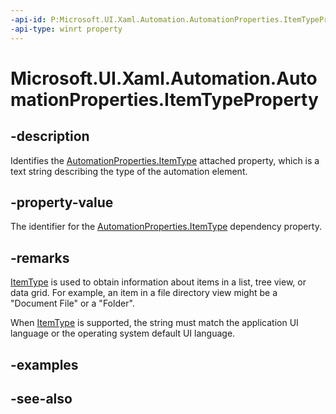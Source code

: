 ```yaml
---
-api-id: P:Microsoft.UI.Xaml.Automation.AutomationProperties.ItemTypeProperty
-api-type: winrt property
---
```


<!-- Property syntax
public Windows.UI.Xaml.DependencyProperty ItemTypeProperty { get; }
-->

# Microsoft.UI.Xaml.Automation.AutomationProperties.ItemTypeProperty

## -description
Identifies the [AutomationProperties.ItemType](/uwp/api/microsoft.ui.xaml.automation.automationproperties#xaml-attached-properties) attached property, which is a text string describing the type of the automation element.

## -property-value
The identifier for the [AutomationProperties.ItemType](/uwp/api/microsoft.ui.xaml.automation.automationproperties#xaml-attached-properties) dependency property.

## -remarks
[ItemType](/uwp/api/microsoft.ui.xaml.automation.automationproperties#xaml-attached-properties) is used to obtain information about items in a list, tree view, or data grid. For example, an item in a file directory view might be a "Document File" or a "Folder".

When [ItemType](/uwp/api/microsoft.ui.xaml.automation.automationproperties#xaml-attached-properties) is supported, the string must match the application UI language or the operating system default UI language.

## -examples

## -see-also
